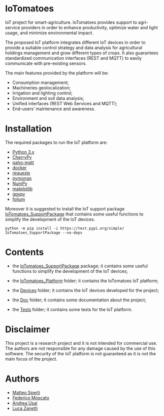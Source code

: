 # IoTomatoes

IoT project for smart-agriculture.
IoTomatoes provides support to agri-service providers in order to enhance productivity, 
optimize water and light usage, and minimize environmental impact.

The proposed IoT platform integrates different IoT devices in order to provide a suitable control strategy and data analysis for agricultural holdings management and grow different types of crops. It also guarantees standardized communication interfaces (REST and MQTT) to easily communicate with pre-existing sensors.

The main features provided by the platform will be:
- Consumption management;
- Machineries geolocalization;
- Irrigation and lighting control;
- Environment and soil data analysis;
- Unified interfaces (REST Web Services and MQTT);
- End-users’ maintenance and awareness.

# Installation

The required packages to run the IoT platform are:

- [Python 3.x](https://www.python.org/)
- [CherryPy](https://cherrypy.dev/)
- [paho-mqtt](https://www.eclipse.org/paho/index.php?page=clients/python/index.php)
- [docker](https://www.docker.com/)
- [requests](https://requests.readthedocs.io/en/latest/#)
- [pymongo](https://pymongo.readthedocs.io/en/stable/)
- [NumPy](https://numpy.org/)
- [matplotlib](https://matplotlib.org/)
- [gpxpy](https://pypi.org/project/gpxpy/)
- [folium](https://python-visualization.github.io/folium/)

Moreover it is suggested to install the IoT support package [IoTomatoes_SupportPackage](./IoTomatoes_SupportPackage/README.md) that contains some useful functions to simplify the development of the IoT devices.

    python -m pip install -i https://test.pypi.org/simple/ IoTomatoes_SupportPackage --no-deps

# Contents

- the [IoTomatoes_SupportPackage](./IoTomatoes_SupportPackage/README.md) package; it contains some useful functions to simplify the development of the IoT devices;

- the [IoTomatoes_Platform](./IoTomatoes_Platform/README.md) folder; it contains the IoTomatoes IoT platform;

- the [Devices](./Devices/README.md) folder; it contains the IoT devices developed for the project;

- the [Doc](./Doc/README.md) folder; it contains some documentation about the project;

- the [Tests](./Tests/README.md) folder; it contains some tests for the IoT platform.

# Disclaimer

This project is a research project and it is not intended for commercial use. The authors are not responsible for any damage caused by the use of this software. The security of the IoT platform is not guaranteed as it is not the main focus of the project.

# Authors

- [Matteo Sperti](https://github.com/Matteo-Sperti)
- [Federico Moscato](https://github.com/JMFede)
- [Andrea Usai](https://github.com/Andrechief98)
- [Luca Zanetti](https://github.com/lucazanett)


